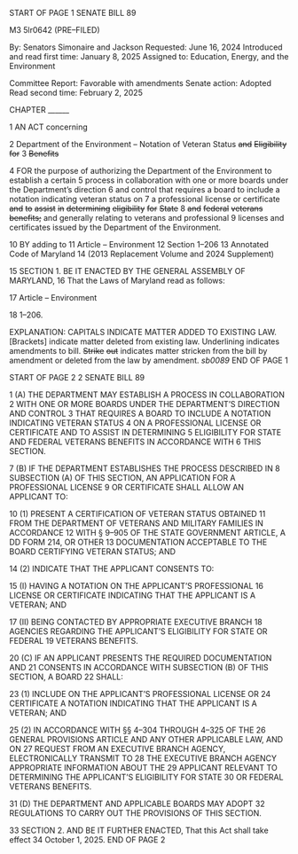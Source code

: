 START OF PAGE 1
SENATE BILL 89

M3 5lr0642
(PRE–FILED)

By: Senators Simonaire and Jackson
Requested: June 16, 2024
Introduced and read first time: January 8, 2025
Assigned to: Education, Energy, and the Environment

Committee Report: Favorable with amendments
Senate action: Adopted
Read second time: February 2, 2025

CHAPTER ______

1 AN ACT concerning

2 Department of the Environment – Notation of Veteran Status ~~and~~ ~~Eligibility~~ ~~for~~
3 ~~Benefits~~

4 FOR the purpose of authorizing the Department of the Environment to establish a certain
5 process in collaboration with one or more boards under the Department’s direction
6 and control that requires a board to include a notation indicating veteran status on
7 a professional license or certificate ~~and~~ ~~to~~ ~~assist~~ ~~in~~ ~~determining~~ ~~eligibility~~ ~~for~~ ~~State~~
8 ~~and~~ ~~federal~~ ~~veterans~~ ~~benefits;~~ and generally relating to veterans and professional
9 licenses and certificates issued by the Department of the Environment.

10 BY adding to
11 Article – Environment
12 Section 1–206
13 Annotated Code of Maryland
14 (2013 Replacement Volume and 2024 Supplement)

15 SECTION 1. BE IT ENACTED BY THE GENERAL ASSEMBLY OF MARYLAND,
16 That the Laws of Maryland read as follows:

17 Article – Environment

18 1–206.

EXPLANATION: CAPITALS INDICATE MATTER ADDED TO EXISTING LAW.
[Brackets] indicate matter deleted from existing law.
Underlining indicates amendments to bill.
~~Strike~~ ~~out~~ indicates matter stricken from the bill by amendment or deleted from the law by
amendment. *sb0089*
END OF PAGE 1

START OF PAGE 2
2 SENATE BILL 89

1 (A) THE DEPARTMENT MAY ESTABLISH A PROCESS IN COLLABORATION
2 WITH ONE OR MORE BOARDS UNDER THE DEPARTMENT’S DIRECTION AND CONTROL
3 THAT REQUIRES A BOARD TO INCLUDE A NOTATION INDICATING VETERAN STATUS
4 ON A PROFESSIONAL LICENSE OR CERTIFICATE AND TO ASSIST IN DETERMINING
5 ELIGIBILITY FOR STATE AND FEDERAL VETERANS BENEFITS IN ACCORDANCE WITH
6 THIS SECTION.

7 (B) IF THE DEPARTMENT ESTABLISHES THE PROCESS DESCRIBED IN
8 SUBSECTION (A) OF THIS SECTION, AN APPLICATION FOR A PROFESSIONAL LICENSE
9 OR CERTIFICATE SHALL ALLOW AN APPLICANT TO:

10 (1) PRESENT A CERTIFICATION OF VETERAN STATUS OBTAINED
11 FROM THE DEPARTMENT OF VETERANS AND MILITARY FAMILIES IN ACCORDANCE
12 WITH § 9–905 OF THE STATE GOVERNMENT ARTICLE, A DD FORM 214, OR OTHER
13 DOCUMENTATION ACCEPTABLE TO THE BOARD CERTIFYING VETERAN STATUS; AND

14 (2) INDICATE THAT THE APPLICANT CONSENTS TO:

15 (I) HAVING A NOTATION ON THE APPLICANT’S PROFESSIONAL
16 LICENSE OR CERTIFICATE INDICATING THAT THE APPLICANT IS A VETERAN; AND

17 (II) BEING CONTACTED BY APPROPRIATE EXECUTIVE BRANCH
18 AGENCIES REGARDING THE APPLICANT’S ELIGIBILITY FOR STATE OR FEDERAL
19 VETERANS BENEFITS.

20 (C) IF AN APPLICANT PRESENTS THE REQUIRED DOCUMENTATION AND
21 CONSENTS IN ACCORDANCE WITH SUBSECTION (B) OF THIS SECTION, A BOARD
22 SHALL:

23 (1) INCLUDE ON THE APPLICANT’S PROFESSIONAL LICENSE OR
24 CERTIFICATE A NOTATION INDICATING THAT THE APPLICANT IS A VETERAN; AND

25 (2) IN ACCORDANCE WITH §§ 4–304 THROUGH 4–325 OF THE
26 GENERAL PROVISIONS ARTICLE AND ANY OTHER APPLICABLE LAW, AND ON
27 REQUEST FROM AN EXECUTIVE BRANCH AGENCY, ELECTRONICALLY TRANSMIT TO
28 THE EXECUTIVE BRANCH AGENCY APPROPRIATE INFORMATION ABOUT THE
29 APPLICANT RELEVANT TO DETERMINING THE APPLICANT’S ELIGIBILITY FOR STATE
30 OR FEDERAL VETERANS BENEFITS.

31 (D) THE DEPARTMENT AND APPLICABLE BOARDS MAY ADOPT
32 REGULATIONS TO CARRY OUT THE PROVISIONS OF THIS SECTION.

33 SECTION 2. AND BE IT FURTHER ENACTED, That this Act shall take effect
34 October 1, 2025.
END OF PAGE 2